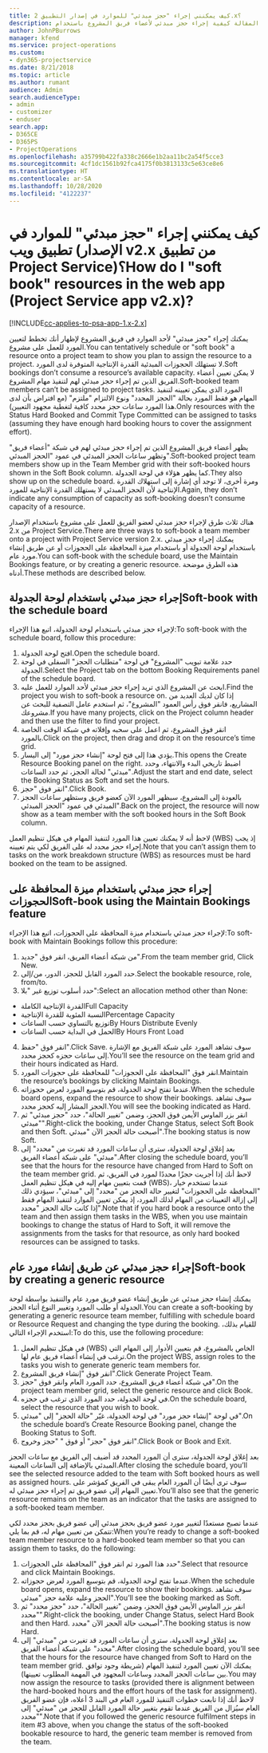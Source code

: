 ```yaml
---
title: كيف يمكنني إجراء "حجز مبدئي" للموارد في إصدار التطبيق 2.x؟
description: توضح هذه المقالة كيفية إجراء حجز مبدئي لأعضاء فريق المشروع باستخدام Project Service.
author: JohnPBurrows
manager: kfend
ms.service: project-operations
ms.custom:
- dyn365-projectservice
ms.date: 8/21/2018
ms.topic: article
ms.author: rumant
audience: Admin
search.audienceType:
- admin
- customizer
- enduser
search.app:
- D365CE
- D365PS
- ProjectOperations
ms.openlocfilehash: a35799b422fa338c2666e1b2aa11bc2a54f5cce3
ms.sourcegitcommit: 4cf1dc1561b92fca4175f0b3813133c5e63ce8e6
ms.translationtype: HT
ms.contentlocale: ar-SA
ms.lasthandoff: 10/28/2020
ms.locfileid: "4122237"
---
```

# <a name="how-do-i-soft-book-resources-in-the-web-app-project-service-app-v2x"></a><span data-ttu-id="95e80-103">كيف يمكنني إجراء "حجز مبدئي" للموارد في تطبيق ويب (الإصدار v2.x من تطبيق Project Service)؟</span><span class="sxs-lookup"><span data-stu-id="95e80-103">How do I "soft book" resources in the web app (Project Service app v2.x)?</span></span>

[!INCLUDE[cc-applies-to-psa-app-1.x-2.x](../includes/cc-applies-to-psa-app-1x-2x.md)]

<span data-ttu-id="95e80-104">يمكنك إجراء "حجز مبدئي" لأحد الموارد في فريق المشروع لإظهار أنك تخطط لتعيين المورد للعمل على مشروع.</span><span class="sxs-lookup"><span data-stu-id="95e80-104">You can tentatively schedule or "soft book" a resource onto a project team to show you plan to assign the resource to a project.</span></span> <span data-ttu-id="95e80-105">لا تستهلك الحجوزات المبدئية القدرة الإنتاجية المتوفرة لدى المورد.</span><span class="sxs-lookup"><span data-stu-id="95e80-105">Soft bookings don’t consume a resource’s available capacity.</span></span> <span data-ttu-id="95e80-106">لا يمكن تعيين أعضاء الفريق الذين تم إجراء حجز مبدئي لهم لتنفيذ مهام المشروع.</span><span class="sxs-lookup"><span data-stu-id="95e80-106">Soft-booked team members can’t be assigned to project tasks.</span></span> <span data-ttu-id="95e80-107">المورد الذي يمكن تعيينه لتنفيذ المهام هو فقط المورد بحالة "الحجز المحدد‬" ونوع الالتزام "ملتزم‬" (مع افتراض بأن لدى هذا المورد ساعات حجز محدد كافية لتغطية مجهود التعيين).</span><span class="sxs-lookup"><span data-stu-id="95e80-107">Only resources with the Status Hard Booked and Commit Type Committed can be assigned to tasks (assuming they have enough hard booking hours to cover the assignment effort).</span></span>

<span data-ttu-id="95e80-108">يظهر أعضاء فريق المشروع الذين تم إجراء حجز مبدئي لهم في شبكة "أعضاء فريق" وتظهر ساعات الحجز المبدئي في عمود "الحجز المبدئي".</span><span class="sxs-lookup"><span data-stu-id="95e80-108">Soft-booked project team members show up in the Team Member grid with their soft-booked hours shown in the Soft Book column.</span></span> <span data-ttu-id="95e80-109">كما يظهر هؤلاء في لوحة الجدولة.</span><span class="sxs-lookup"><span data-stu-id="95e80-109">They also show up on the schedule board.</span></span> <span data-ttu-id="95e80-110">ومرة أخرى، لا توجد أي إشارة إلى استهلاك القدرة الإنتاجية لأن الحجز المبدئي لا يستهلك القدرة الإنتاجية للمورد.</span><span class="sxs-lookup"><span data-stu-id="95e80-110">Again, they don’t indicate any consumption of capacity as soft-booking doesn’t consume capacity of a resource.</span></span>

<span data-ttu-id="95e80-111">هناك ثلاث طرق لإجراء حجز مبدئي لعضو الفريق للعمل على مشروع باستخدام الإصدار 2.x من Project Service.</span><span class="sxs-lookup"><span data-stu-id="95e80-111">There are three ways to soft-book a team member onto a project with Project Service version 2.x.</span></span> <span data-ttu-id="95e80-112">يمكنك إجراء حجز مبدئي باستخدام لوحة الجدولة أو باستخدام ميزة المحافظة على الحجوزات‬ أو عن طريق إنشاء مورد عام.</span><span class="sxs-lookup"><span data-stu-id="95e80-112">You can soft-book with the schedule board, use the Maintain Bookings feature, or by creating a generic resource.</span></span> <span data-ttu-id="95e80-113">هذه الطرق موضحة أدناه.</span><span class="sxs-lookup"><span data-stu-id="95e80-113">These methods are described below.</span></span>

## <a name="soft-book-with-the-schedule-board"></a><span data-ttu-id="95e80-114">إجراء حجز مبدئي باستخدام لوحة الجدولة</span><span class="sxs-lookup"><span data-stu-id="95e80-114">Soft-book with the schedule board</span></span>

<span data-ttu-id="95e80-115">لإجراء حجز مبدئي باستخدام لوحة الجدولة‬، اتبع هذا الإجراء:</span><span class="sxs-lookup"><span data-stu-id="95e80-115">To soft-book with the schedule board, follow this procedure:</span></span> 
1. <span data-ttu-id="95e80-116">افتح لوحة الجدولة.</span><span class="sxs-lookup"><span data-stu-id="95e80-116">Open the schedule board.</span></span>
2. <span data-ttu-id="95e80-117">حدد علامة تبويب "المشروع" في لوحة "متطلبات الحجز‬" السفلى في لوحة الجدولة.</span><span class="sxs-lookup"><span data-stu-id="95e80-117">Select the Project tab on the bottom Booking Requirements panel of the schedule board.</span></span>
3. <span data-ttu-id="95e80-118">ابحث عن المشروع الذي تريد إجراء حجز مبدئي لأحد الموارد للعمل عليه.</span><span class="sxs-lookup"><span data-stu-id="95e80-118">Find the project you wish to soft-book a resource on.</span></span> <span data-ttu-id="95e80-119">إذا كان لديك العديد من المشاريع، فانقر فوق رأس العمود "المشروع"، ثم استخدم عامل التصفية للبحث عن مشروعك.</span><span class="sxs-lookup"><span data-stu-id="95e80-119">If you have many projects, click on the Project column header and then use the filter to find your project.</span></span>
4. <span data-ttu-id="95e80-120">انقر فوق المشروع، ثم اعمل على سحبه وإفلاته في شبكة الوقت الخاصة بالمورد.</span><span class="sxs-lookup"><span data-stu-id="95e80-120">Click on the project, then drag and drop it on the resource’s time grid.</span></span>
5. <span data-ttu-id="95e80-121">يؤدي هذا إلى فتح لوحة "إنشاء حجز مورد‬" إلى اليسار.</span><span class="sxs-lookup"><span data-stu-id="95e80-121">This opens the Create Resource Booking panel on the right.</span></span> <span data-ttu-id="95e80-122">اضبط تاريخي البدء والانتهاء، وحدد "مبدئي" لحالة الحجز، ثم حدد الساعات.</span><span class="sxs-lookup"><span data-stu-id="95e80-122">Adjust the start and end date, select the Booking Status as Soft and set the hours.</span></span> 
6. <span data-ttu-id="95e80-123">انقر فوق "حجز".</span><span class="sxs-lookup"><span data-stu-id="95e80-123">Click Book.</span></span>
7. <span data-ttu-id="95e80-124">بالعودة إلى المشروع، سيظهر المورد الآن كعضو فريق وستظهر ساعات الحجز المبدئي في عمود "الحجز المبدئي".</span><span class="sxs-lookup"><span data-stu-id="95e80-124">Back on the project, the resource will now show as a team member with the soft booked hours in the Soft Book column.</span></span>

<span data-ttu-id="95e80-125">لاحظ أنه لا يمكنك تعيين هذا المورد لتنفيذ المهام في هيكل تنظيم العمل (WBS) إذ يجب إجراء حجز محدد له على الفريق لكي يتم تعيينه.</span><span class="sxs-lookup"><span data-stu-id="95e80-125">Note that you can’t assign them to tasks on the work breakdown structure (WBS) as resources must be hard booked on the team to be assigned.</span></span>

## <a name="soft-book-using-the-maintain-bookings-feature"></a><span data-ttu-id="95e80-126">إجراء حجز مبدئي باستخدام ميزة المحافظة على الحجوزات‬</span><span class="sxs-lookup"><span data-stu-id="95e80-126">Soft-book using the Maintain Bookings feature</span></span>

<span data-ttu-id="95e80-127">لإجراء حجز مبدئي باستخدام ميزة المحافظة على الحجوزات‬، اتبع هذا الإجراء:</span><span class="sxs-lookup"><span data-stu-id="95e80-127">To soft-book with Maintain Bookings follow this procedure:</span></span>
1. <span data-ttu-id="95e80-128">من شبكة أعضاء الفريق، انقر فوق "جديد".</span><span class="sxs-lookup"><span data-stu-id="95e80-128">From the team member grid, Click New.</span></span>
2. <span data-ttu-id="95e80-129">حدد المورد القابل للحجز، الدور، من/إلى.</span><span class="sxs-lookup"><span data-stu-id="95e80-129">Select the bookable resource, role, from/to.</span></span>
3. <span data-ttu-id="95e80-130">حدد أسلوب توزيع غير "بلا":</span><span class="sxs-lookup"><span data-stu-id="95e80-130">Select an allocation method other than None:</span></span>
- <span data-ttu-id="95e80-131">القدرة الإنتاجية الكاملة</span><span class="sxs-lookup"><span data-stu-id="95e80-131">Full Capacity</span></span>
- <span data-ttu-id="95e80-132">النسبة المئوية للقدرة الإنتاجية</span><span class="sxs-lookup"><span data-stu-id="95e80-132">Percentage Capacity</span></span>
- <span data-ttu-id="95e80-133">توزيع بالتساوي حسب الساعات‬</span><span class="sxs-lookup"><span data-stu-id="95e80-133">By Hours Distribute Evenly</span></span>
- <span data-ttu-id="95e80-134">الحمل في البداية حسب الساعات</span><span class="sxs-lookup"><span data-stu-id="95e80-134">By Hours Front Load</span></span>
4. <span data-ttu-id="95e80-135">انقر فوق "حفظ".</span><span class="sxs-lookup"><span data-stu-id="95e80-135">Click Save.</span></span> <span data-ttu-id="95e80-136">سوف تشاهد المورد على شبكة الفريق مع الإشارة إلى ساعات حجزه كحجز محدد.</span><span class="sxs-lookup"><span data-stu-id="95e80-136">You’ll see the resource on the team grid and their hours indicated as Hard.</span></span>
5. <span data-ttu-id="95e80-137">انقر فوق "المحافظة على الحجوزات‬" للمحافظة على حجوزات المورد.</span><span class="sxs-lookup"><span data-stu-id="95e80-137">Maintain the resource’s bookings by clicking Maintain Bookings.</span></span>
6. <span data-ttu-id="95e80-138">عندما تفتح لوحة الجدولة، قم بتوسيع المورد لعرض حجوزاته.</span><span class="sxs-lookup"><span data-stu-id="95e80-138">When the schedule board opens, expand the resource to show their bookings.</span></span> <span data-ttu-id="95e80-139">سوف تشاهد الحجز المشار إليه كحجز محدد.</span><span class="sxs-lookup"><span data-stu-id="95e80-139">You will see the booking indicated as Hard.</span></span>
7. <span data-ttu-id="95e80-140">انقر بزر الماوس الأيمن فوق الحجز، وضمن "تغيير الحالة"، حدد "حجز مبدئي" ثم "مبدئي".</span><span class="sxs-lookup"><span data-stu-id="95e80-140">Right-click the booking, under Change Status, select Soft Book and then Soft.</span></span> <span data-ttu-id="95e80-141">أصبحت حالة الحجز الآن "مبدئي".</span><span class="sxs-lookup"><span data-stu-id="95e80-141">The booking status is now Soft.</span></span>
8. <span data-ttu-id="95e80-142">بعد إغلاق لوحة الجدولة، سترى أن ساعات المورد قد تغيرت من "محدد" إلى "مبدئي" على شبكة أعضاء الفريق.</span><span class="sxs-lookup"><span data-stu-id="95e80-142">After closing the schedule board, you’ll see that the hours for the resource have changed from Hard to Soft on the team member grid.</span></span>
<span data-ttu-id="95e80-143">لاحظ أنك إذا أجريت حجزًا محددًا لمورد في الفريق، ثم قمت بتعيين مهام إليه في هيكل تنظيم العمل (WBS)، عندما تستخدم خيار "المحافظة على الحجوزات" لتغيير حالة الحجز من "محدد" إلى "مبدئي"، سيؤدي ذلك إلى إزالة التعيينات من المهام لذلك المورد، إذ يمكن تعيين الموارد لتنفيذ المهام فقط إذا كانت حالة الحجز "محدد".</span><span class="sxs-lookup"><span data-stu-id="95e80-143">Note that if you hard book a resource onto the team and then assign them tasks in the WBS, when you use maintain bookings to change the status of Hard to Soft, it will remove the assignments from the tasks for that resource, as only hard booked resources can be assigned to tasks.</span></span>

## <a name="soft-book-by-creating-a-generic-resource"></a><span data-ttu-id="95e80-144">إجراء حجز مبدئي عن طريق إنشاء مورد عام</span><span class="sxs-lookup"><span data-stu-id="95e80-144">Soft-book by creating a generic resource</span></span>

<span data-ttu-id="95e80-145">يمكنك إنشاء حجز مبدئي عن طريق إنشاء عضو فريق مورد عام والتنفيذ بواسطة لوحة الجدولة أو طلب المورد‬ وتغيير النوع أثناء الحجز.</span><span class="sxs-lookup"><span data-stu-id="95e80-145">You can create a soft-booking by generating a generic resource team member, fulfilling with schedule board or Resource Request and changing the type during the booking.</span></span>
<span data-ttu-id="95e80-146">للقيام بذلك، استخدم الإجراء التالي:</span><span class="sxs-lookup"><span data-stu-id="95e80-146">To do this, use the following procedure:</span></span>

1. <span data-ttu-id="95e80-147">في هيكل تنظيم العمل (WBS) الخاص بالمشروع، قم بتعيين الأدوار إلى المهام التي ترغب في إنشاء أعضاء فريق عام لها.</span><span class="sxs-lookup"><span data-stu-id="95e80-147">On the project WBS, assign roles to the tasks you wish to generate generic team members for.</span></span>
2. <span data-ttu-id="95e80-148">انقر فوق "إنشاء فريق المشروع".</span><span class="sxs-lookup"><span data-stu-id="95e80-148">Click Generate Project Team.</span></span>
3. <span data-ttu-id="95e80-149">في شبكة أعضاء فريق المشروع، حدد المورد العام وانقر فوق "حجز".</span><span class="sxs-lookup"><span data-stu-id="95e80-149">On the project team member grid, select the generic resource and click Book.</span></span>
4. <span data-ttu-id="95e80-150">في لوحة الجدولة، حدد المورد الذي ترغب في حجزه.</span><span class="sxs-lookup"><span data-stu-id="95e80-150">On the schedule board, select the resource that you wish to book.</span></span>
5. <span data-ttu-id="95e80-151">في لوحة "إنشاء حجز مورد‬" في لوحة الجدولة، غيّر "حالة الحجز" إلى "مبدئي".</span><span class="sxs-lookup"><span data-stu-id="95e80-151">On the schedule board’s Create Resource Booking panel, change the Booking Status to Soft.</span></span>
6. <span data-ttu-id="95e80-152">انقر فوق "حجز" أو فوق " "حجز وخروج".</span><span class="sxs-lookup"><span data-stu-id="95e80-152">Click Book or Book and Exit.</span></span>

<span data-ttu-id="95e80-153">بعد إغلاق لوحة الجدولة، سترى أن المورد المحدد قد أضيف إلى الفريق مع ساعات الحجز المبدئي بالإضافة إلى الساعات المعينة.</span><span class="sxs-lookup"><span data-stu-id="95e80-153">After closing the schedule board, you’ll see the selected resource added to the team with Soft booked hours as well as assigned hours.</span></span> <span data-ttu-id="95e80-154">سوف ترى أيضًا أن المورد العام يبقى في الفريق كمؤشر على تعيين المهام إلى عضو فريق تم إجراء حجز مبدئي له.</span><span class="sxs-lookup"><span data-stu-id="95e80-154">You’ll also see that the generic resource remains on the team as an indicator that the tasks are assigned to a soft-booked team member.</span></span>

<span data-ttu-id="95e80-155">عندما تصبح مستعدًا لتغيير مورد عضو فريق بحجز مبدئي إلى عضو فريق بحجز محدد لكي تتمكن من تعيين مهام له، قم بما يلي:</span><span class="sxs-lookup"><span data-stu-id="95e80-155">When you’re ready to change a soft-booked team member resource to a hard-booked team member so that you can assign them to tasks, do the following:</span></span>

1. <span data-ttu-id="95e80-156">حدد هذا المورد ثم انقر فوق "المحافظة على الحجوزات".</span><span class="sxs-lookup"><span data-stu-id="95e80-156">Select that resource and click Maintain Bookings.</span></span>
2. <span data-ttu-id="95e80-157">عندما تفتح لوحة الجدولة، قم بتوسيع المورد لعرض حجوزاته.</span><span class="sxs-lookup"><span data-stu-id="95e80-157">When the schedule board opens, expand the resource to show their bookings.</span></span> <span data-ttu-id="95e80-158">سوف تشاهد الحجز وعليه علامة حجز "مبدئي".</span><span class="sxs-lookup"><span data-stu-id="95e80-158">You’ll see the booking marked as Soft.</span></span>
3. <span data-ttu-id="95e80-159">انقر بزر الماوس الأيمن فوق الحجز، وضمن "تغيير الحالة"، حدد "حجز محدد" ثم "محدد".</span><span class="sxs-lookup"><span data-stu-id="95e80-159">Right-click the booking, under Change Status, select Hard Book and then Hard.</span></span> <span data-ttu-id="95e80-160">أصبحت حالة الحجز الآن "محدد".</span><span class="sxs-lookup"><span data-stu-id="95e80-160">The booking status is now Hard.</span></span>
4. <span data-ttu-id="95e80-161">بعد إغلاق لوحة الجدولة، سترى أن ساعات المورد قد تغيرت من "مبدئي" إلى "محدد" على شبكة أعضاء الفريق.</span><span class="sxs-lookup"><span data-stu-id="95e80-161">After closing the schedule board, you’ll see that the hours for the resource have changed from Soft to Hard on the team member grid.</span></span> <span data-ttu-id="95e80-162">يمكنك الآن تعيين المورد لتنفيذ المهام (شريطة وجود توافق بين ساعات الحجز المحدد وساعات المجهود في المهمة المطلوب تعيينها).</span><span class="sxs-lookup"><span data-stu-id="95e80-162">You may now assign the resource to tasks (provided there is alignment between the hard-booked hours and the effort hours of the task for assignment).</span></span> <span data-ttu-id="95e80-163">لاحظ أنك إذا تابعت خطوات التنفيذ للمورد العام في البند 3 أعلاه، فإن عضو الفريق العام سيُزال من الفريق عندما تقوم بتغيير حالة المورد القابل للحجز من "مبدئي" إلى "محدد".</span><span class="sxs-lookup"><span data-stu-id="95e80-163">Note that if you followed the generic resource fulfilment steps in item #3 above, when you change the status of the soft-booked bookable resource to hard, the generic team member is removed from the team.</span></span>
